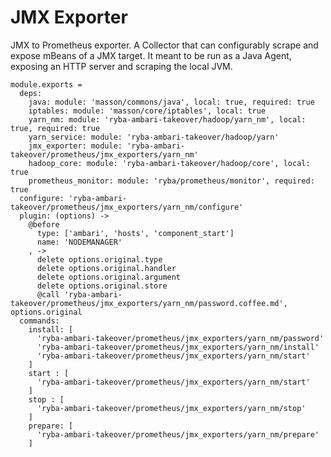 
# JMX Exporter

JMX to Prometheus exporter.
A Collector that can configurably scrape and expose mBeans of a JMX target. 
It meant to be run as a Java Agent, exposing an HTTP server and scraping the local JVM.

    module.exports =
      deps:
        java: module: 'masson/commons/java', local: true, required: true
        iptables: module: 'masson/core/iptables', local: true
        yarn_nm: module: 'ryba-ambari-takeover/hadoop/yarn_nm', local: true, required: true
        yarn_service: module: 'ryba-ambari-takeover/hadoop/yarn'
        jmx_exporter: module: 'ryba-ambari-takeover/prometheus/jmx_exporters/yarn_nm'
        hadoop_core: module: 'ryba-ambari-takeover/hadoop/core', local: true
        prometheus_monitor: module: 'ryba/prometheus/monitor', required: true
      configure: 'ryba-ambari-takeover/prometheus/jmx_exporters/yarn_nm/configure'
      plugin: (options) ->
        @before
          type: ['ambari', 'hosts', 'component_start']
          name: 'NODEMANAGER'
        , ->
          delete options.original.type
          delete options.original.handler
          delete options.original.argument
          delete options.original.store
          @call 'ryba-ambari-takeover/prometheus/jmx_exporters/yarn_nm/password.coffee.md', options.original
      commands:
        install: [
          'ryba-ambari-takeover/prometheus/jmx_exporters/yarn_nm/password'
          'ryba-ambari-takeover/prometheus/jmx_exporters/yarn_nm/install'
          'ryba-ambari-takeover/prometheus/jmx_exporters/yarn_nm/start'
        ]
        start : [
          'ryba-ambari-takeover/prometheus/jmx_exporters/yarn_nm/start'
        ]
        stop : [
          'ryba-ambari-takeover/prometheus/jmx_exporters/yarn_nm/stop'
        ]
        prepare: [
          'ryba-ambari-takeover/prometheus/jmx_exporters/yarn_nm/prepare'
        ]
